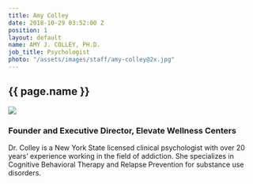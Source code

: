 ```yaml
---
title: Amy Colley
date: 2018-10-29 03:52:00 Z
position: 1
layout: default
name: AMY J. COLLEY, PH.D.
job_title: Psychologist
photo: "/assets/images/staff/amy-colley@2x.jpg"
---
```


<section class="team-bio">
<h1 class="small">{{ page.name }}</h1>
<img class="team-bio-photo" src="{{ page.photo }}">
<div class="team-bio-text">
    <h3>Founder and Executive Director,  Elevate Wellness Centers</h3>
    Dr. Colley is a New York State licensed clinical psychologist with over 20 years’ experience working in the field of addiction. She specializes in Cognitive Behavioral Therapy and Relapse Prevention for substance use disorders. 

</div>
<section>

